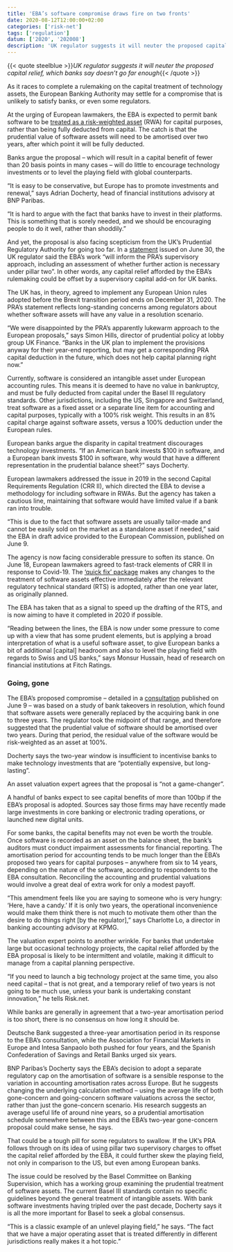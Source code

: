 ```yaml
---
title: 'EBA’s software compromise draws fire on two fronts'
date: 2020-08-12T12:00:00+02:00
categories: ['risk-net']
tags: ['regulation']
datum: ['2020', '202008']
description: 'UK regulator suggests it will neuter the proposed capital relief, which banks say doesn’t go far enough'
---
```


{{< quote steelblue >}}_UK regulator suggests it will neuter the proposed capital relief, which banks say doesn’t go far enough_{{< /quote >}}

As it races to complete a rulemaking on the capital treatment of technology assets, the European Banking Authority may settle for a compromise that is unlikely to satisfy banks, or even some regulators.

At the urging of European lawmakers, the EBA is expected to permit bank software to be [treated as a risk-weighted asset](https://www.risk.net/regulation/6928386/europes-regulators-grope-for-value-of-software) (RWA) for capital purposes, rather than being fully deducted from capital. The catch is that the prudential value of software assets will need to be amortised over two years, after which point it will be fully deducted.

Banks argue the proposal – which will result in a capital benefit of fewer than 20 basis points in many cases – will do little to encourage technology investments or to level the playing field with global counterparts.

“It is easy to be conservative, but Europe has to promote investments and renewal,” says Adrian Docherty, head of financial institutions advisory at BNP Paribas.

“It is hard to argue with the fact that banks have to invest in their platforms. This is something that is sorely needed, and we should be encouraging people to do it well, rather than shoddily.”

And yet, the proposal is also facing scepticism from the UK’s Prudential Regulatory Authority for going too far. In a [statement](https://www.bankofengland.co.uk/-/media/boe/files/prudential-regulation/publication/2020/statement-on-crr-quick-fix.pdf) issued on June 30, the UK regulator said the EBA’s work “will inform the PRA’s supervisory approach, including an assessment of whether further action is necessary under pillar two”. In other words, any capital relief afforded by the EBA’s rulemaking could be offset by a supervisory capital add-on for UK banks.

The UK has, in theory, agreed to implement any European Union rules adopted before the Brexit transition period ends on December 31, 2020. The PRA’s statement reflects long-standing concerns among regulators about whether software assets will have any value in a resolution scenario.

“We were disappointed by the PRA’s apparently lukewarm approach to the European proposals,” says Simon Hills, director of prudential policy at lobby group UK Finance. “Banks in the UK plan to implement the provisions anyway for their year-end reporting, but may get a corresponding PRA capital deduction in the future, which does not help capital planning right now.”

Currently, software is considered an intangible asset under European accounting rules. This means it is deemed to have no value in bankruptcy, and must be fully deducted from capital under the Basel III regulatory standards. Other jurisdictions, including the US, Singapore and Switzerland, treat software as a fixed asset or a separate line item for accounting and capital purposes, typically with a 100% risk weight. This results in an 8% capital charge against software assets, versus a 100% deduction under the European rules.

European banks argue the disparity in capital treatment discourages technology investments. “If an American bank invests $100 in software, and a European bank invests $100 in software, why would that have a different representation in the prudential balance sheet?” says Docherty.

European lawmakers addressed the issue in 2019 in the second Capital Requirements Regulation (CRR II), which directed the EBA to devise a methodology for including software in RWAs. But the agency has taken a cautious line, maintaining that software would have limited value if a bank ran into trouble.

“This is due to the fact that software assets are usually tailor‐made and cannot be easily sold on the market as a standalone asset if needed,” said the EBA in draft advice provided to the European Commission, published on June 9.

The agency is now facing considerable pressure to soften its stance. On June 18, European lawmakers agreed to fast-track elements of CRR II in response to Covid-19. The [‘quick fix’ package](https://www.risk.net/regulation/7534036/leaked-eu-document-casts-doubt-on-leverage-ratio-relief) makes any changes to the treatment of software assets effective immediately after the relevant regulatory technical standard (RTS) is adopted, rather than one year later, as originally planned.

The EBA has taken that as a signal to speed up the drafting of the RTS, and is now aiming to have it completed in 2020 if possible.

“Reading between the lines, the EBA is now under some pressure to come up with a view that has some prudent elements, but is applying a broad interpretation of what is a useful software asset, to give European banks a bit of additional [capital] headroom and also to level the playing field with regards to Swiss and US banks,” says Monsur Hussain, head of research on financial institutions at Fitch Ratings.

### Going, gone

The EBA’s proposed compromise – detailed in a [consultation](https://eba.europa.eu/eba-launches-consultation-technical-standards-specifying-prudential-treatment-software-assets) published on June 9 – was based on a study of bank takeovers in resolution, which found that software assets were generally replaced by the acquiring bank in one to three years. The regulator took the midpoint of that range, and therefore suggested that the prudential value of software should be amortised over two years. During that period, the residual value of the software would be risk-weighted as an asset at 100%.

Docherty says the two-year window is insufficient to incentivise banks to make technology investments that are “potentially expensive, but long-lasting”.

An asset valuation expert agrees that the proposal is “not a game-changer”.

A handful of banks expect to see capital benefits of more than 100bp if the EBA’s proposal is adopted. Sources say those firms may have recently made large investments in core banking or electronic trading operations, or launched new digital units.

For some banks, the capital benefits may not even be worth the trouble. Once software is recorded as an asset on the balance sheet, the bank’s auditors must conduct impairment assessments for financial reporting. The amortisation period for accounting tends to be much longer than the EBA’s proposed two years for capital purposes – anywhere from six to 14 years, depending on the nature of the software, according to respondents to the EBA consultation. Reconciling the accounting and prudential valuations would involve a great deal of extra work for only a modest payoff.

“This amendment feels like you are saying to someone who is very hungry: ‘Here, have a candy.’ If it is only two years, the operational inconvenience would make them think there is not much to motivate them other than the desire to do things right [by the regulator],” says Charlotte Lo, a director in banking accounting advisory at KPMG.

The valuation expert points to another wrinkle. For banks that undertake large but occasional technology projects, the capital relief afforded by the EBA proposal is likely to be intermittent and volatile, making it difficult to manage from a capital planning perspective.

“If you need to launch a big technology project at the same time, you also need capital – that is not great, and a temporary relief of two years is not going to be much use, unless your bank is undertaking constant innovation,” he tells Risk.net.

While banks are generally in agreement that a two-year amortisation period is too short, there is no consensus on how long it should be.

Deutsche Bank suggested a three-year amortisation period in its response to the EBA’s consultation, while the Association for Financial Markets in Europe and Intesa Sanpaolo both pushed for four years, and the Spanish Confederation of Savings and Retail Banks urged six years.

BNP Paribas’s Docherty says the EBA’s decision to adopt a separate regulatory cap on the amortisation of software is a sensible response to the variation in accounting amortisation rates across Europe. But he suggests changing the underlying calculation method – using the average life of both gone-concern and going-concern software valuations across the sector, rather than just the gone-concern scenario. His research suggests an average useful life of around nine years, so a prudential amortisation schedule somewhere between this and the EBA’s two-year gone-concern proposal could make sense, he says.

That could be a tough pill for some regulators to swallow. If the UK’s PRA follows through on its idea of using pillar two supervisory charges to offset the capital relief afforded by the EBA, it could further skew the playing field, not only in comparison to the US, but even among European banks.

The issue could be resolved by the Basel Committee on Banking Supervision, which has a working group examining the prudential treatment of software assets. The current Basel III standards contain no specific guidelines beyond the general treatment of intangible assets. With bank software investments having tripled over the past decade, Docherty says it is all the more important for Basel to seek a global consensus.

“This is a classic example of an unlevel playing field,” he says. “The fact that we have a major operating asset that is treated differently in different jurisdictions really makes it a hot topic.”

